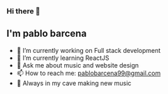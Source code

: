 ### Hi there 👋
## I'm pablo barcena



- 🔭 I’m currently working on Full stack development
- 🌱 I’m currently learning ReactJS
- 💬 Ask me about music and website design
- 📫 How to reach me: pablobarcena99@gmail.com
- 🎸 Always in my cave making new music
